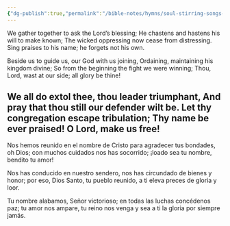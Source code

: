 ```yaml
---
{"dg-publish":true,"permalink":"/bible-notes/hymns/soul-stirring-songs-and-hymns/we-gather-together/","title":"We Gather Together"}
---
```



We gather together to ask the Lord’s blessing;
He chastens and hastens his will to make known;
The wicked oppressing now cease from distressing.
Sing praises to his name; he forgets not his own.

Beside us to guide us, our God with us joining,
Ordaining, maintaining his kingdom divine;
So from the beginning the fight we were winning;
Thou, Lord, wast at our side; all glory be thine!

We all do extol thee, thou leader triumphant,
And pray that thou still our defender wilt be.
Let thy congregation escape tribulation;
Thy name be ever praised! O Lord, make us free!
---
Nos hemos reunido en el nombre de Cristo
para agradecer tus bondades, oh Dios;
con muchos cuidados nos has socorrido;
¡loado sea tu nombre, bendito tu amor!

Nos has conducido en nuestro sendero,
nos has circundado de bienes y honor;
por eso, Dios Santo, tu pueblo reunido,
a ti eleva preces de gloria y loor.

Tu nombre alabamos, Señor victorioso;
en todas las luchas concédenos paz;
tu amor nos ampare, tu reino nos venga
y sea a ti la gloria por siempre jamás.